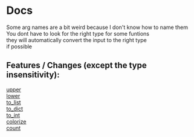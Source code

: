 # Docs
Some arg names are a bit weird because I don't know how to name them  
You dont have to look for the right type for some funtions   
they will automatically convert the input to the right type    
if possible    

## Features / Changes (except the type insensitivity):   
[upper](https://github.com/DrBumm/BetterString/blob/main/docs/Examples/upper.md)   
[lower](https://github.com/DrBumm/BetterString/blob/main/docs/Examples/lower.md)     
[to_list](https://github.com/DrBumm/BetterString/blob/main/docs/Examples/to_list.md)  
[to_dict](https://github.com/DrBumm/BetterString/blob/main/docs/Examples/to_dict.md)   
[to_int](https://github.com/DrBumm/BetterString/blob/main/docs/Examples/to_int.md)    
[colorize](https://github.com/DrBumm/BetterString/blob/main/docs/Examples/colorize.md)   
[count](https://github.com/DrBumm/BetterString/blob/main/docs/Examples/count.md)   
